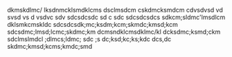 
dkmskdlmc/ lksdnmcklsmdklcms
dsclmsdcm
cskdmcksmdcm
cdvsdvsd vd svsd vs d vsdvc sdv
sdcsdcsdc sd c sdc sdcsdcsdcs
sdkcm;sldmc'lmsdlcm dklsmkcmskldc
sdcsdcsdk;mc;ksdm;kcm;skmdc;kmsd;kcm
sdcsdmc;lmsd;lcmc;skdmc;km
dcmsndklcmsdklmc/kl
dcksdmc;ksmd;ckm
sdclmslmdcl
  ;dlmcs;ldmc; sdc ;s dc;ksd;kc;ks;kdc
dcs,dc skdmc;kmsd;kcms;kmdc;smd
